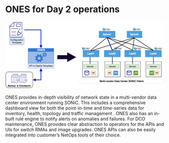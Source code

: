 # ONES for Day 2 operations

![img](../img/day2New.png)

ONES provides in-depth visibility of network state in a multi-vendor data center environment  running SONiC. This includes a comprehensive  dashboard view for  both the point-in-time and time-series data for inventory, health, topology and traffic management . ONES also has an in-built rule engine to notify alerts on anomalies and failures. For DCO maintenance, ONES provides clear abstraction to operators for the APIs and UIs for switch RMAs and image upgrades. ONES APIs can also be easily integrated into customer’s  NetOps tools of their choice.
